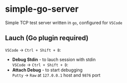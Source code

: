 # simple-go-server
Simple TCP test server written in `go`, configured for `VSCode`  

## Lauch (Go plugin required)
`VSCode` -> `Ctrl + Shift + B`:  
* **Debug Stdin** - to lauch session with stdin  
`VSCode` -> `Ctrl + Shift + D`:  
* **Attach Debug** - to start debugging  
`Putty` -> `Raw` at `127.0.0.1` host and `9876` port  